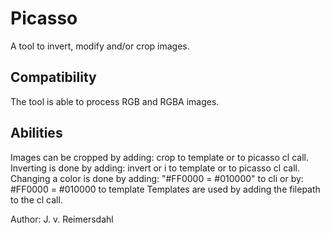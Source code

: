 # Picasso
A tool to invert, modify and/or crop images.

Compatibility
----------
The tool is able to process RGB and RGBA images. 

Abilities
----------
Images can be cropped by adding: crop to template or to picasso cl call.
Inverting is done by adding: invert or i to template or to picasso cl call.
Changing a color is done by adding: "#FF0000 = #010000" to cli
                             or by: #FF0000 = #010000 to template
Templates are used by adding the filepath to the cl call.





Author: J. v. Reimersdahl
